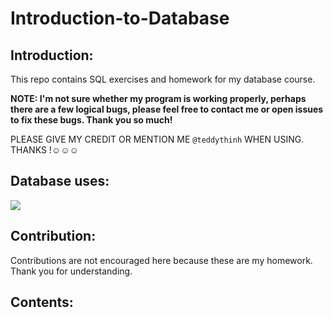 # Introduction-to-Database

## Introduction:

This repo contains SQL exercises and homework for my database course.

**NOTE: I'm not sure whether my program is working properly, perhaps there are a few logical bugs, please feel free to contact me or open issues to fix these bugs. Thank you so much!**

PLEASE GIVE MY CREDIT OR MENTION ME `@teddythinh` WHEN USING. THANKS !☺️☺️☺️

## Database uses:
![](https://img.shields.io/badge/Microsoft%20SQL%20Server-CC2927?style=for-the-badge&logo=microsoft%20sql%20server&logoColor=white)

## Contribution:

Contributions are not encouraged here because these are my homework. Thank you for understanding.

## Contents:
